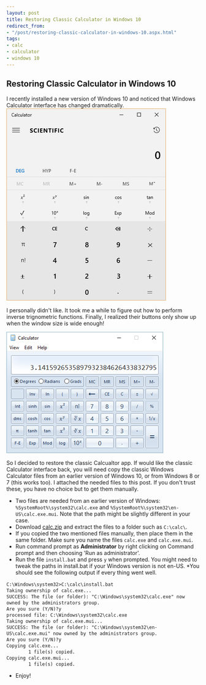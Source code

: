 ```yaml
---
layout: post
title: Restoring Classic Calculator in Windows 10
redirect_from:
- "/post/restoring-classic-calculator-in-windows-10.aspx.html"
tags:
- calc
- calculator
- windows 10
---
```

## Restoring Classic Calculator in Windows 10

I recently installed a new version of Windows 10 and noticed that Windows Calculator interface has changed dramatically. 
![Windows 10 Calculator](/images/posts/archived/restoring-classic-calculator-in-windows-10-1.png "Windows 10 Calculator")

I personally didn't like. It took me a while to figure out how to perform inverse trignometric functions. Finally, I realized their buttons only show up when the window size is wide enough! 

![Old Calculator](/images/posts/archived/restoring-classic-calculator-in-windows-10-2.png "Old Calculator")

So I decided to restore the classic Calcualtor app. If would like the classic Calculator interface back, you will need copy the classic Windows Calculator files from an earlier version of Windows 10, or from Windows 8 or 7 (this works too). I attached the needed files to this post. If you don't trust these, you have no choice but to get them manually.

* Two files are needed from an earlier version of Windows: `%SystemRoot%\system32\calc.exe` and `%SystemRoot%\system32\en-US\calc.exe.mui`.
Note that the path might be slightly different in your case.
* Download [calc.zip](/attachments/posts/archived/restoring-classic-calculator-in-windows-10-1.zip) and extract the files to a folder such as `C:\calc\`.
* If you copied the two mentioned files manually, then place them in the same folder. 
Make sure you name the files `calc.exe` and `calc.exe.mui`.
* Run command prompt as **Administrator** by right clicking on Command prompt and then choosing 'Run as administrator'.
* Run the file `install.bat` and press `y` when prompted.
You might need to tweak the paths in install.bat if your Windows version is not en-US. 
*You should see the following output if every thing went well. 
```
C:\Windows\system32>C:\calc\install.bat
Taking ownership of calc.exe...
SUCCESS: The file (or folder): "C:\Windows\system32\calc.exe" now owned by the administrators group.
Are you sure (Y/N)?y
processed file: C:\Windows\system32\calc.exe
Taking ownership of calc.exe.mui...
SUCCESS: The file (or folder): "C:\Windows\system32\en-US\calc.exe.mui" now owned by the administrators group.
Are you sure (Y/N)?y
Copying calc.exe...
        1 file(s) copied.
Copying calc.exe.mui...
        1 file(s) copied.
```
* Enjoy!
